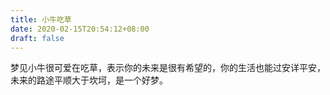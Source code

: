 ```yaml
---
title: 小牛吃草
date: 2020-02-15T20:54:12+08:00
draft: false
---
```


梦见小牛很可爱在吃草，表示你的未来是很有希望的，你的生活也能过安详平安，未来的路途平顺大于坎坷，是一个好梦。
